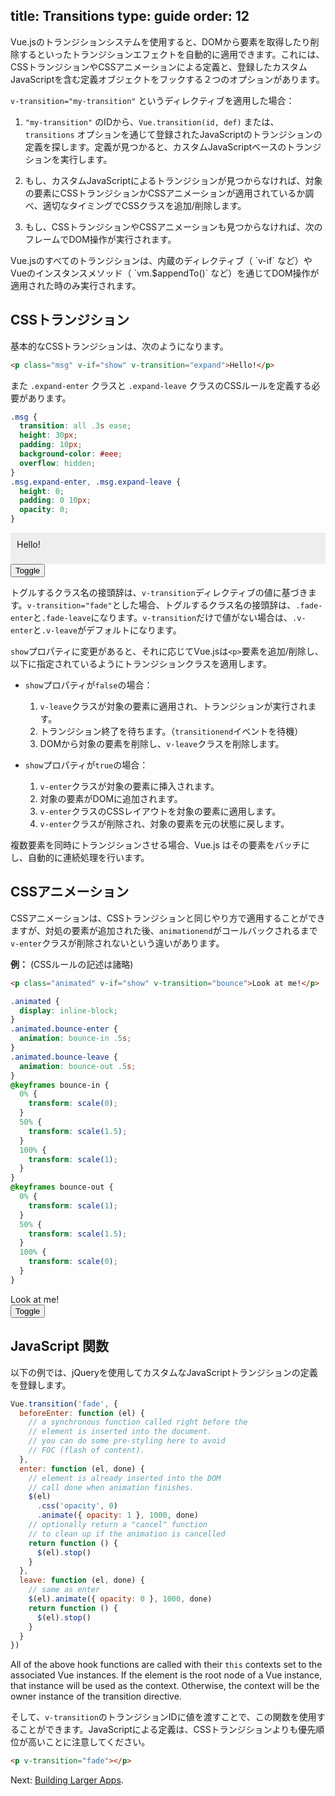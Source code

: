 title: Transitions
type: guide
order: 12
---

Vue.jsのトランジションシステムを使用すると、DOMから要素を取得したり削除するといったトランジションエフェクトを自動的に適用できます。これには、CSSトランジションやCSSアニメーションによる定義と、登録したカスタムJavaScriptを含む定義オブジェクトをフックする２つのオプションがあります。

`v-transition="my-transition"` というディレクティブを適用した場合：

1. `"my-transition"` のIDから、`Vue.transition(id, def)` または、`transitions` オプションを通じて登録されたJavaScriptのトランジションの定義を探します。定義が見つかると、カスタムJavaScriptベースのトランジションを実行します。

2. もし、カスタムJavaScriptによるトランジションが見つからなければ、対象の要素にCSSトランジションかCSSアニメーションが適用されているか調べ、適切なタイミングでCSSクラスを追加/削除します。

3. もし、CSSトランジションやCSSアニメーションも見つからなければ、次のフレームでDOM操作が実行されます。

<p class="tip">Vue.jsのすべてのトランジションは、内蔵のディレクティブ（ `v-if` など）や Vueのインスタンスメソッド（ `vm.$appendTo()` など）を通じてDOM操作が適用された時のみ実行されます。</p>

## CSSトランジション

基本的なCSSトランジションは、次のようになります。

``` html
<p class="msg" v-if="show" v-transition="expand">Hello!</p>
```

また `.expand-enter` クラスと `.expand-leave` クラスのCSSルールを定義する必要があります。

``` css
.msg {
  transition: all .3s ease;
  height: 30px;
  padding: 10px;
  background-color: #eee;
  overflow: hidden;
}
.msg.expand-enter, .msg.expand-leave {
  height: 0;
  padding: 0 10px;
  opacity: 0;
}
```

<div id="demo"><p class="msg" v-if="show" v-transition="expand">Hello!</p><button v-on="click: show = !show">Toggle</button></div>

<style>
.msg {
  transition: all .5s ease;
  height: 30px;
  background-color: #eee;
  overflow: hidden;
  padding: 10px;
  margin: 0 !important;
}
.msg.expand-enter, .msg.expand-leave {
  height: 0;
  padding: 0 10px;
  opacity: 0;
}
</style>

<script>
new Vue({
  el: '#demo',
  data: { show: true }
})
</script>

トグルするクラス名の接頭辞は、`v-transition`ディレクティブの値に基づきます。`v-transition="fade"`とした場合、トグルするクラス名の接頭辞は、`.fade-enter`と`.fade-leave`になります。`v-transition`だけで値がない場合は、`.v-enter`と`.v-leave`がデフォルトになります。

`show`プロパティに変更があると、それに応じてVue.jsは`<p>`要素を追加/削除し、以下に指定されているようにトランジションクラスを適用します。

- `show`プロパティが`false`の場合：
  1. `v-leave`クラスが対象の要素に適用され、トランジションが実行されます。
  2. トランジション終了を待ちます。（`transitionend`イベントを待機）
  3. DOMから対象の要素を削除し、`v-leave`クラスを削除します。

- `show`プロパティが`true`の場合：
  1. `v-enter`クラスが対象の要素に挿入されます。
  2. 対象の要素がDOMに追加されます。
  3. `v-enter`クラスのCSSレイアウトを対象の要素に適用します。
  4. `v-enter`クラスが削除され、対象の要素を元の状態に戻します。

<p class="tip">複数要素を同時にトランジションさせる場合、Vue.js はその要素をバッチにし、自動的に連続処理を行います。</p>

## CSSアニメーション

CSSアニメーションは、CSSトランジションと同じやり方で適用することができますが、対処の要素が追加された後、`animationend`がコールバックされるまで`v-enter`クラスが削除されないという違いがあります。

**例：** (CSSルールの記述は諸略)

``` html
<p class="animated" v-if="show" v-transition="bounce">Look at me!</p>
```

``` css
.animated {
  display: inline-block;
}
.animated.bounce-enter {
  animation: bounce-in .5s;
}
.animated.bounce-leave {
  animation: bounce-out .5s;
}
@keyframes bounce-in {
  0% {
    transform: scale(0);
  }
  50% {
    transform: scale(1.5);
  }
  100% {
    transform: scale(1);
  }
}
@keyframes bounce-out {
  0% {
    transform: scale(1);
  }
  50% {
    transform: scale(1.5);
  }
  100% {
    transform: scale(0);
  }
}
```

<div id="anim" class="demo"><span class="animated" v-if="show" v-transition="bounce">Look at me!</span><br><button v-on="click: show = !show">Toggle</button></div>

<style>
  .animated {
    display: inline-block;
  }
  .animated.bounce-enter {
    -webkit-animation: bounce-in .5s;
    animation: bounce-in .5s;
  }
  .animated.bounce-leave {
    -webkit-animation: bounce-out .5s;
    animation: bounce-out .5s;
  }
  @keyframes bounce-in {
    0% {
      transform: scale(0);
      -webkit-transform: scale(0);
    }
    50% {
      transform: scale(1.5);
      -webkit-transform: scale(1.5);
    }
    100% {
      transform: scale(1);
      -webkit-transform: scale(1);
    }
  }
  @keyframes bounce-out {
    0% {
      transform: scale(1);
      -webkit-transform: scale(1);
    }
    50% {
      transform: scale(1.5);
      -webkit-transform: scale(1.5);
    }
    100% {
      transform: scale(0);
      -webkit-transform: scale(0);
    }
  }
  @-webkit-keyframes bounce-in {
    0% {
      -webkit-transform: scale(0);
    }
    50% {
      -webkit-transform: scale(1.5);
    }
    100% {
      -webkit-transform: scale(1);
    }
  }
  @-webkit-keyframes bounce-out {
    0% {
      -webkit-transform: scale(1);
    }
    50% {
      -webkit-transform: scale(1.5);
    }
    100% {
      -webkit-transform: scale(0);
    }
  }
</style>

<script>
new Vue({
  el: '#anim',
  data: { show: true }
})
</script>

## JavaScript 関数

以下の例では、jQueryを使用してカスタムなJavaScriptトランジションの定義を登録します。

``` js
Vue.transition('fade', {
  beforeEnter: function (el) {
    // a synchronous function called right before the
    // element is inserted into the document.
    // you can do some pre-styling here to avoid
    // FOC (flash of content).
  },
  enter: function (el, done) {
    // element is already inserted into the DOM
    // call done when animation finishes.
    $(el)
      .css('opacity', 0)
      .animate({ opacity: 1 }, 1000, done)
    // optionally return a "cancel" function
    // to clean up if the animation is cancelled
    return function () {
      $(el).stop()
    }
  },
  leave: function (el, done) {
    // same as enter
    $(el).animate({ opacity: 0 }, 1000, done)
    return function () {
      $(el).stop()
    }
  }
})
```

All of the above hook functions are called with their `this` contexts set to the associated Vue instances. If the element is the root node of a Vue instance, that instance will be used as the context. Otherwise, the context will be the owner instance of the transition directive.

そして、`v-transition`のトランジションIDに値を渡すことで、この関数を使用することができます。JavaScriptによる定義は、CSSトランジションよりも優先順位が高いことに注意してください。

``` html
<p v-transition="fade"></p>
```

Next: [Building Larger Apps](/guide/application.html).
